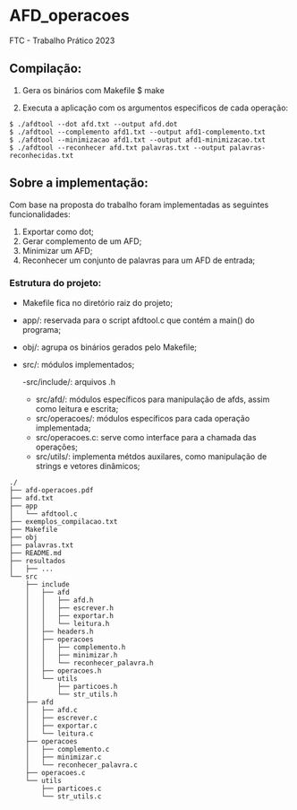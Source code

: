 # AFD_operacoes

FTC - Trabalho Prático 2023

## Compilação:
1) Gera os binários com Makefile
  $ make

2) Executa a aplicação com os argumentos especificos de cada operação:
  ```
  $ ./afdtool --dot afd.txt --output afd.dot
  $ ./afdtool --complemento afd1.txt --output afd1-complemento.txt
  $ ./afdtool --minimizacao afd1.txt --output afd1-minimizacao.txt
  $ ./afdtool --reconhecer afd.txt palavras.txt --output palavras-reconhecidas.txt
  ```

## Sobre a implementação:

Com base na proposta do trabalho foram implementadas as seguintes funcionalidades:

  1) Exportar como dot;
  2) Gerar complemento de um AFD;
  3) Minimizar um AFD;
  4) Reconhecer um conjunto de palavras para um AFD de entrada;
  
 ### Estrutura do projeto:
 
  - Makefile fica no diretório raiz do projeto;
  - app/: reservada para o script afdtool.c que contém a main() do programa;
  - obj/: agrupa os binários gerados pelo Makefile;
  
  - src/: módulos implementados;
    
    -src/include/: arquivos .h
    
    - src/afd/: módulos específicos para manipulação de afds, assim como leitura e escrita;
    - src/operacoes/: módulos específicos para cada operação implementada;
    - src/operacoes.c: serve como interface para a chamada das operações;
    - src/utils/: implementa métdos auxilares, como manipulação de strings e vetores dinâmicos;
    
    
  
  
 
```
./
├── afd-operacoes.pdf
├── afd.txt
├── app
│   └── afdtool.c
├── exemplos_compilacao.txt
├── Makefile
├── obj
├── palavras.txt
├── README.md
├── resultados
│   ├── ...
└── src
    ├── include
    │   ├── afd
    │   │   ├── afd.h
    │   │   ├── escrever.h
    │   │   ├── exportar.h
    │   │   └── leitura.h
    │   ├── headers.h
    │   ├── operacoes
    │   │   ├── complemento.h
    │   │   ├── minimizar.h
    │   │   └── reconhecer_palavra.h
    │   ├── operacoes.h
    │   └── utils
    │       ├── particoes.h
    │       └── str_utils.h
    ├── afd
    │   ├── afd.c
    │   ├── escrever.c
    │   ├── exportar.c
    │   └── leitura.c    
    ├── operacoes
    │   ├── complemento.c
    │   ├── minimizar.c
    │   └── reconhecer_palavra.c
    ├── operacoes.c
    └── utils
        ├── particoes.c
        └── str_utils.c
```
 
  
